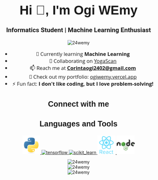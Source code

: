 <h1 align="center" style="font-size: 3em; font-family: 'Montserrat', sans-serif;">Hi 👋, I'm Ogi WEmy</h1>
<h3 align="center" style="font-size: 1.5em; font-family: 'Roboto', sans-serif;">Informatics Student | Machine Learning Enthusiast</h3>

<p align="center">
  <img src="https://komarev.com/ghpvc/?username=24wemy&label=Profile%20views&color=0e75b6&style=flat-square" alt="24wemy" />
</p>

<div align="center" style="font-size: 1.2em; font-family: 'Open Sans', sans-serif;">

- 🌱 Currently learning **Machine Learning**
- 👯 Collaborating on [YogaScan](https://github.com/Yogascan)
- 📫 Reach me at **Corintaogi2402@gmail.com**
- 📄 Check out my portfolio: [ogiwemy.vercel.app](https://ogiwemy.vercel.app/)
- ⚡ Fun fact: **I don't like coding, but I love problem-solving!**

</div>

<h3 align="center" style="font-size: 1.8em; font-family: 'Poppins', sans-serif;">Connect with me</h3>
<p align="center">
  <!-- Add your social media icons here -->
</p>

<h3 align="center" style="font-size: 1.8em; font-family: 'Poppins', sans-serif;">Languages and Tools</h3>
<p align="center">
  <a href="https://www.python.org" target="_blank" rel="noreferrer">
    <img src="https://raw.githubusercontent.com/devicons/devicon/master/icons/python/python-original.svg" alt="python" width="60" height="60"/>
  </a>
  <a href="https://www.tensorflow.org" target="_blank" rel="noreferrer">
    <img src="https://www.vectorlogo.zone/logos/tensorflow/tensorflow-icon.svg" alt="tensorflow" width="60" height="60"/>
  </a>
  <a href="https://scikit-learn.org/" target="_blank" rel="noreferrer">
    <img src="https://upload.wikimedia.org/wikipedia/commons/0/05/Scikit_learn_logo_small.svg" alt="scikit_learn" width="60" height="60"/>
  </a>
  <a href="https://reactjs.org/" target="_blank" rel="noreferrer">
    <img src="https://raw.githubusercontent.com/devicons/devicon/master/icons/react/react-original-wordmark.svg" alt="react" width="60" height="60"/>
  </a>
  <a href="https://nodejs.org" target="_blank" rel="noreferrer">
    <img src="https://raw.githubusercontent.com/devicons/devicon/master/icons/nodejs/nodejs-original-wordmark.svg" alt="nodejs" width="60" height="60"/>
  </a>
  <!-- Add more icons as needed -->
</p>

<div align="center">
  <img src="https://github-readme-stats.vercel.app/api/top-langs?username=24wemy&show_icons=true&locale=en&layout=compact&theme=radical" alt="24wemy" />
</div>

<div align="center">
  <img src="https://github-readme-stats.vercel.app/api?username=24wemy&show_icons=true&locale=en&theme=radical" alt="24wemy" />
</div>

<div align="center">
  <img src="https://github-readme-streak-stats.herokuapp.com/?user=24wemy&theme=radical" alt="24wemy" />
</div>

